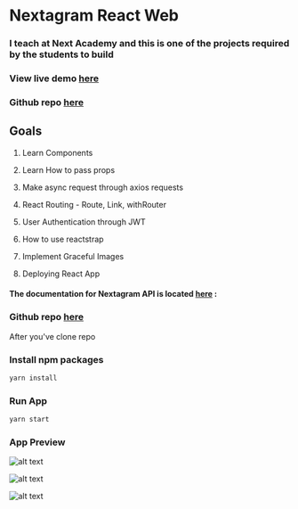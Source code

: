 # Nextagram React Web

### I teach at Next Academy and this is one of the projects required by the students to build

### View live demo [here](https://nextagram-react-web.netlify.com/)

### Github repo [here](https://github.com/edwincapel/nextragram-react-web)

## Goals
1) Learn Components

2) Learn How to pass props

3) Make async request through axios requests

4) React Routing - Route, Link, withRouter

5) User Authentication through JWT

6) How to use reactstrap

7) Implement Graceful Images

8) Deploying React App

#### The documentation for Nextagram API is located [here](https://documenter.getpostman.com/view/2792518/RzZ6HLBy) :

### Github repo [here](https://github.com/edwincapel/nextragram-react-web)

After you've clone repo

### Install npm packages

```sh
yarn install
```

### Run App

```sh
yarn start
```
### App Preview

![alt text](https://i.imgur.com/gSnRy1X.png)

![alt text](https://i.imgur.com/MBsCaixr.png)

![alt text](https://i.imgur.com/sngLV5i.png)